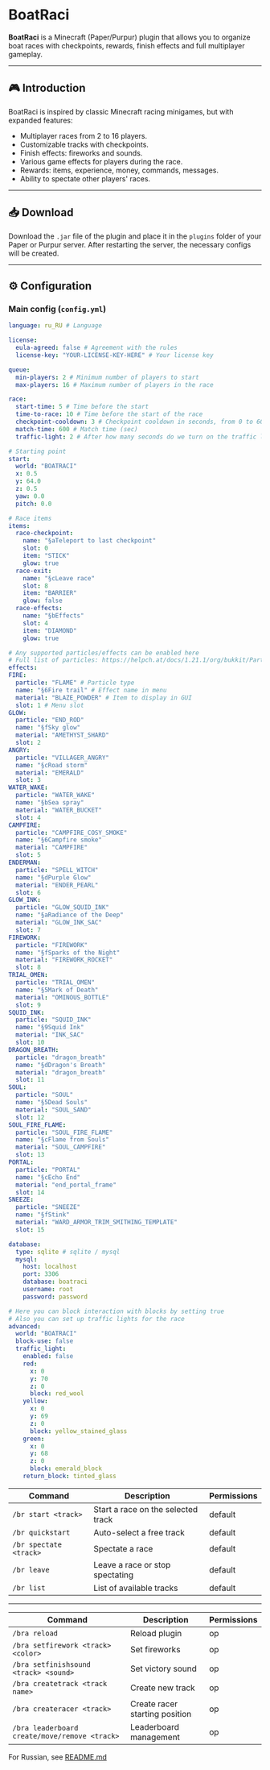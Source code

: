 # BoatRaci

**BoatRaci** is a Minecraft (Paper/Purpur) plugin that allows you to organize boat races with checkpoints, rewards, finish effects and full multiplayer gameplay.

---

## 🎮 Introduction

BoatRaci is inspired by classic Minecraft racing minigames, but with expanded features:

- Multiplayer races from 2 to 16 players.
- Customizable tracks with checkpoints.
- Finish effects: fireworks and sounds.
- Various game effects for players during the race.
- Rewards: items, experience, money, commands, messages.
- Ability to spectate other players' races.

---

## 📥 Download

Download the `.jar` file of the plugin and place it in the `plugins` folder of your Paper or Purpur server. After restarting the server, the necessary configs will be created.

---

## ⚙ Configuration

### Main config (`config.yml`)

```yaml
language: ru_RU # Language

license:
  eula-agreed: false # Agreement with the rules
  license-key: "YOUR-LICENSE-KEY-HERE" # Your license key

queue:
  min-players: 2 # Minimum number of players to start
  max-players: 16 # Maximum number of players in the race

race:
  start-time: 5 # Time before the start
  time-to-race: 10 # Time before the start of the race
  checkpoint-cooldown: 3 # Checkpoint cooldown in seconds, from 0 to 60
  match-time: 600 # Match time (sec)
  traffic-light: 2 # After how many seconds do we turn on the traffic light? After start-time

# Starting point
start:
  world: "BOATRACI"
  x: 0.5
  y: 64.0
  z: 0.5
  yaw: 0.0
  pitch: 0.0

# Race items
items:
  race-checkpoint:
    name: "§aTeleport to last checkpoint"
    slot: 0
    item: "STICK"
    glow: true
  race-exit:
    name: "§cLeave race"
    slot: 8
    item: "BARRIER"
    glow: false
  race-effects:
    name: "§bEffects"
    slot: 4
    item: "DIAMOND"
    glow: true

# Any supported particles/effects can be enabled here
# Full list of particles: https://helpch.at/docs/1.21.1/org/bukkit/Particle.html
effects:
FIRE:
  particle: "FLAME" # Particle type
  name: "§6Fire trail" # Effect name in menu
  material: "BLAZE_POWDER" # Item to display in GUI
  slot: 1 # Menu slot
GLOW:
  particle: "END_ROD"
  name: "§fSky glow"
  material: "AMETHYST_SHARD"
  slot: 2
ANGRY:
  particle: "VILLAGER_ANGRY"
  name: "§cRoad storm"
  material: "EMERALD"
  slot: 3
WATER_WAKE:
  particle: "WATER_WAKE"
  name: "§bSea spray"
  material: "WATER_BUCKET"
  slot: 4
CAMPFIRE:
  particle: "CAMPFIRE_COSY_SMOKE"
  name: "§6Campfire smoke"
  material: "CAMPFIRE"
  slot: 5 
ENDERMAN: 
  particle: "SPELL_WITCH" 
  name: "§dPurple Glow" 
  material: "ENDER_PEARL" 
  slot: 6 
GLOW_INK: 
  particle: "GLOW_SQUID_INK" 
  name: "§aRadiance of the Deep" 
  material: "GLOW_INK_SAC" 
  slot: 7 
FIREWORK: 
  particle: "FIREWORK" 
  name: "§fSparks of the Night" 
  material: "FIREWORK_ROCKET" 
  slot: 8 
TRIAL_OMEN: 
  particle: "TRIAL_OMEN" 
  name: "§5Mark of Death" 
  material: "OMINOUS_BOTTLE" 
  slot: 9 
SQUID_INK: 
  particle: "SQUID_INK" 
  name: "§9Squid Ink" 
  material: "INK_SAC" 
  slot: 10 
DRAGON_BREATH: 
  particle: "dragon_breath" 
  name: "§dDragon's Breath" 
  material: "dragon_breath" 
  slot: 11 
SOUL: 
  particle: "SOUL" 
  name: "§5Dead Souls" 
  material: "SOUL_SAND" 
  slot: 12 
SOUL_FIRE_FLAME: 
  particle: "SOUL_FIRE_FLAME" 
  name: "§cFlame from Souls" 
  material: "SOUL_CAMPFIRE" 
  slot: 13 
PORTAL: 
  particle: "PORTAL" 
  name: "§cEcho End" 
  material: "end_portal_frame" 
  slot: 14 
SNEEZE: 
  particle: "SNEEZE" 
  name: "§fStink" 
  material: "WARD_ARMOR_TRIM_SMITHING_TEMPLATE" 
  slot: 15

database:
  type: sqlite # sqlite / mysql
  mysql:
    host: localhost
    port: 3306
    database: boatraci
    username: root
    password: password

# Here you can block interaction with blocks by setting true
# Also you can set up traffic lights for the race
advanced:
  world: "BOATRACI"
  block-use: false
  traffic_light:
    enabled: false
    red:
      x: 0
      y: 70
      z: 0
      block: red_wool
    yellow:
      x: 0
      y: 69
      z: 0
      block: yellow_stained_glass
    green:
      x: 0
      y: 68
      z: 0
      block: emerald_block
    return_block: tinted_glass
```

| Command | Description | Permissions |
| ---------------------- | ---------------------------------------- | ------- |
| `/br start <track>` | Start a race on the selected track | default |
| `/br quickstart` | Auto-select a free track | default |
| `/br spectate <track>` | Spectate a race | default |
| `/br leave` | Leave a race or stop spectating | default |
| `/br list` | List of available tracks | default |

---

| Command | Description | Permissions |
| ---------------------------------- | --------------------------------- | ----- |
| `/bra reload` | Reload plugin | op |
| `/bra setfirework <track> <color>` | Set fireworks | op |
| `/bra setfinishsound <track> <sound>`| Set victory sound | op |
| `/bra createtrack <track name>`| Create new track | op |
| `/bra createracer <track>` | Create racer starting position | op |
| `/bra leaderboard create/move/remove <track>`| Leaderboard management | op |

For Russian, see [README.md](README.md)
